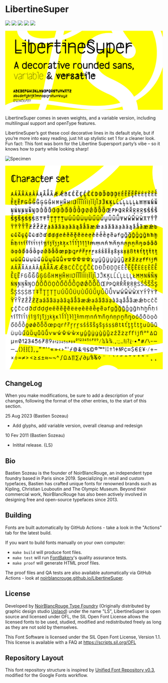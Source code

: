 # LibertineSuper

[![][Fontbakery]](https://noirblancrouge.github.io/LibertineSuper/fontbakery/fontbakery-report.html)
[![][Universal]](https://noirblancrouge.github.io/LibertineSuper/fontbakery/fontbakery-report.html)
[![][GF Profile]](https://noirblancrouge.github.io/LibertineSuper/fontbakery/fontbakery-report.html)
[![][Outline Correctness]](https://noirblancrouge.github.io/LibertineSuper/fontbakery/fontbakery-report.html)
[![][Shaping]](https://noirblancrouge.github.io/LibertineSuper/fontbakery/fontbakery-report.html)

[Fontbakery]: https://img.shields.io/endpoint?url=https://noirblancrouge.github.io/LibertineSuper/fontbakery/overall.json
[GF Profile]: https://img.shields.io/endpoint?url=https://noirblancrouge.github.io/LibertineSuper/fontbakery/GoogleFonts.json
[Outline Correctness]: https://img.shields.io/endpoint?url=https://noirblancrouge.github.io/LibertineSuper/fontbakery/OutlineCorrectnessChecks.json
[Shaping]: https://img.shields.io/endpoint?url=https://noirblancrouge.github.io/LibertineSuper/fontbakery/ShapingChecks.json
[Universal]: https://img.shields.io/endpoint?url=https://noirblancrouge.github.io/LibertineSuper/fontbakery/Universal.json

![Cover](https://raw.githubusercontent.com/noirblancrouge/LibertineSuper/master/documentation/images/libertinesuper.jpg)

LibertineSuper comes in seven weights, and a variable version, including multilingual support and openType features.

LibertineSuper’s got these cool decorative lines in its default style, but if you’re more into easy reading, just hit up stylistic set 1 for a cleaner look. Fun fact: This font was born for the Libertine Supersport party’s vibe – so it knows how to party while looking sharp!

![Specimen](https://raw.githubusercontent.com/noirblancrouge/LibertineSuper/master/documentation/images/libertinesuper-variable.gif)

![Specimen](https://raw.githubusercontent.com/noirblancrouge/LibertineSuper/master/documentation/images/libertinesuper-charset.jpg)

## ChangeLog

When you make modifications, be sure to add a description of your changes,
following the format of the other entries, to the start of this section.

25 Aug 2023 (Bastien Sozeau)
- Add glyphs, add variable version, overall cleanup and redesign

10 Fev 2011 (Bastien Sozeau)
- Initital release. {LS}

## Bio

Bastien Sozeau is the founder of NoirBlancRouge, an independent type foundry based in Paris since 2019. Specializing in retail and custom typefaces, Bastien has crafted unique fonts for renowned brands such as Kipling, Christian Louboutin and The Olympic Museum. Beyond their commercial work, NoirBlancRouge has also been actively involved in designing free and open-source typefaces since 2013.

## Building

Fonts are built automatically by GitHub Actions - take a look in the "Actions" tab for the latest build.

If you want to build fonts manually on your own computer:

* `make build` will produce font files.
* `make test` will run [FontBakery](https://github.com/googlefonts/fontbakery)'s quality assurance tests.
* `make proof` will generate HTML proof files.

The proof files and QA tests are also available automatically via GitHub Actions - look at [noirblancrouge.github.io/LibertineSuper](https://noirblancrouge.github.io/LibertineSuper).

## License

Developed by [NoirBlancRouge Type Foundry](https://noirblancrouge.com) (Originally distributed by graphic design studio [Uplaod](https://uplaod.fr)) under the name "LS", LibertineSuper is open source and licensed under OFL, the SIL Open Font License allows the licensed fonts to be used, studied, modified and redistributed freely as long as they are not sold by themselves.

This Font Software is licensed under the SIL Open Font License, Version 1.1.
This license is available with a FAQ at
https://scripts.sil.org/OFL

## Repository Layout

This font repository structure is inspired by [Unified Font Repository v0.3](https://github.com/unified-font-repository/Unified-Font-Repository), modified for the Google Fonts workflow.
